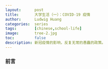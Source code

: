 ```yaml
---
layout:      post
title:       大学生活（一）：COVID-19 疫情
author:      Ludwig Huang
categories:  series
tags:        [chinese,school-life]
image:       tree-2.jpg
toc:         false
description: 新冠疫情的影响，反复无常的愚蠢的政策。
---
```


### 前言

